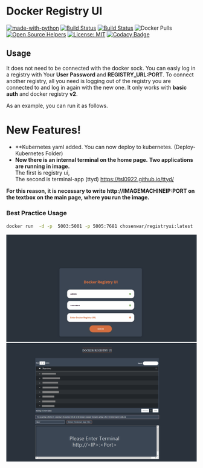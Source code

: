 # Docker Registry UI

[![made-with-python](https://img.shields.io/badge/Made%20with-Python-1f425f.svg)](https://www.python.org/)
[![Build Status](https://srdrcn.semaphoreci.com/badges/registryui/branches/master.svg)](https://srdrcn.semaphoreci.com/projects/registryui)
[![Build Status](https://srdrcn.semaphoreci.com/badges/registryui/branches/master.svg?style=shields)](https://srdrcn.semaphoreci.com/projects/registryui)
![Docker Pulls](https://img.shields.io/docker/pulls/chosenwar/registryui)
[![Open Source Helpers](https://www.codetriage.com/srdrcn/registryui/badges/users.svg)](https://www.codetriage.com/srdrcn/registryui)
[![License: MIT](https://img.shields.io/badge/License-MIT-yellow.svg)](https://github.com/srdrcn/registryui/blob/master/LICENSE)
[![Codacy Badge](https://app.codacy.com/project/badge/Grade/187389b07dc54eb69289f0afb54913f2)](https://www.codacy.com/manual/srdrcn/registryui/dashboard?utm_source=github.com&amp;utm_medium=referral&amp;utm_content=srdrcn/registryui&amp;utm_campaign=Badge_Grade)



## Usage

It does not need to be connected with the docker sock. You can easly log in a registry with Your **User** **Password** and **REGISTRY_URL:PORT**. To connect another registry, all you need is logging out of the registry you are connected to and log in again with the new one. It only works with **basic auth** and docker registry **v2**.

As an example, you can run it as follows.



# New Features!
  - **Kubernetes yaml added. You can now deploy to kubernetes. (Deploy-Kubernetes Folder)
  - **Now there is an internal terminal on the home page.**
    **Two applications are running in image.**<br/>
    The first is registry ui,<br/>
    The second is terminal-app (ttyd) https://tsl0922.github.io/ttyd/
 

**For this reason, it is necessary to write http://IMAGEMACHINEIP:PORT  on the textbox on the main page, where you run the image.**
 ### Best Practice Usage
  ```sh
 docker run  -d -p  5003:5001 -p 5005:7681 chosenwar/registryui:latest
```




![](registryuiapp.gif)
![](newfeatureimage.png)



